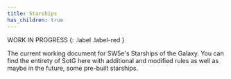 ```yaml
---
title: Starships
has_children: true
---
```


WORK IN PROGRESS 
{: .label .label-red } 

The current working document for SW5e's Starships of the Galaxy. You can find the entirety of SotG here with additional and modified rules as well as maybe in the future, some pre-built starships.
